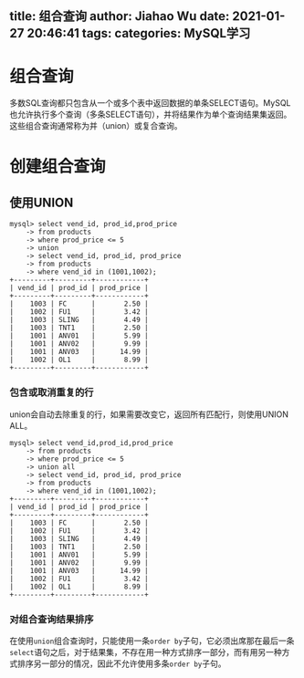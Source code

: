 title: 组合查询
author: Jiahao Wu
date: 2021-01-27 20:46:41
tags:
categories: MySQL学习
---
# 组合查询

多数SQL查询都只包含从一个或多个表中返回数据的单条SELECT语句。MySQL也允许执行多个查询（多条SELECT语句），并将结果作为单个查询结果集返回。这些组合查询通常称为并（union）或复合查询。

# 创建组合查询

## 使用UNION

```MySQL
mysql> select vend_id, prod_id,prod_price 
    -> from products
    -> where prod_price <= 5
    -> union 
    -> select vend_id, prod_id, prod_price
    -> from products
    -> where vend_id in (1001,1002);
+---------+---------+------------+
| vend_id | prod_id | prod_price |
+---------+---------+------------+
|    1003 | FC      |       2.50 |
|    1002 | FU1     |       3.42 |
|    1003 | SLING   |       4.49 |
|    1003 | TNT1    |       2.50 |
|    1001 | ANV01   |       5.99 |
|    1001 | ANV02   |       9.99 |
|    1001 | ANV03   |      14.99 |
|    1002 | OL1     |       8.99 |
+---------+---------+------------+
```

### 包含或取消重复的行

union会自动去除重复的行，如果需要改变它，返回所有匹配行，则使用UNION ALL。
```MySQL
mysql> select vend_id,prod_id,prod_price
    -> from products
    -> where prod_price <= 5
    -> union all
    -> select vend_id, prod_id, prod_price
    -> from products
    -> where vend_id in (1001,1002);
+---------+---------+------------+
| vend_id | prod_id | prod_price |
+---------+---------+------------+
|    1003 | FC      |       2.50 |
|    1002 | FU1     |       3.42 |
|    1003 | SLING   |       4.49 |
|    1003 | TNT1    |       2.50 |
|    1001 | ANV01   |       5.99 |
|    1001 | ANV02   |       9.99 |
|    1001 | ANV03   |      14.99 |
|    1002 | FU1     |       3.42 |
|    1002 | OL1     |       8.99 |
+---------+---------+------------+
```

### 对组合查询结果排序

在使用``union``组合查询时，只能使用一条``order by``子句，它必须出席那在最后一条``select``语句之后，对于结果集，不存在用一种方式排序一部分，而有用另一种方式排序另一部分的情况，因此不允许使用多条``order by``子句。

